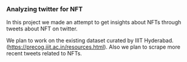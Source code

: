 ### Analyzing twitter for NFT

In this project we made an attempt to get insights about NFTs through tweets about NFT on twitter. 

We plan to work on the existing dataset curated by IIIT Hyderabad. (https://precog.iiit.ac.in/resources.html). Also we plan to scrape more recent tweets related to NFTs.